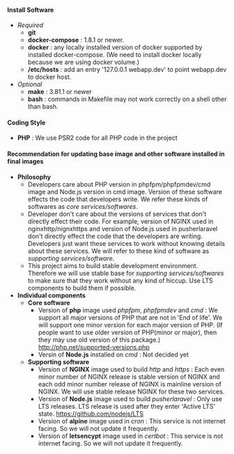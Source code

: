 #### Install Software
- *Required*
    - **git**
    - **docker-compose** : 1.8.1 or newer.
    - **docker** : any locally installed version of docker supported by installed docker-compose. (We need to install docker locally because we are using docker volume.)
    - **/etc/hosts** : add an entry '127.0.0.1	webapp.dev' to point webapp.dev to docker host.
- *Optional*
    - **make** : 3.81.1 or newer
    - **bash** : commands in Makefile may not work correctly on a shell other than bash.

#### Coding Style
- **PHP** : We use PSR2 code for all PHP code in the project

#### Recommendation for updating base image and other software installed in final images
- **Philosophy**
    - Developers care about PHP version in phpfpm/phpfpmdev/cmd image and Node.js version in cmd image. Version of these software effects the code that developers write. We refer these kinds of softwares as *core services/softwares*.
    - Developer don't care about the versions of services that don't directly effect their code. For example, version of NGINX used in nginxhttp/nignxhttps and version of Node.js used in pusherlaravel don't directly effect the code that the developers are writing. Developers just want these services to work without knowing details about these services. We will refer to these kind of software as *supporting services/software*.
    - This project aims to build stable development environment. Therefore we will use stable base for *supporting services/softwares* to make sure that they work without any kind of hiccup. Use LTS components to build them if possible.
- **Individual components**
    - **Core software**
        - Version of **php** image used *phpfpm*, *phpfpmdev* and *cmd* : We support all major versions of PHP that are not in 'End of life'. We will support one minor version for each major version of PHP. (If people want to use older version of PHP(minor or major), then they may use old version of this package.) http://php.net/supported-versions.php
        - Versin of **Node.js** installed on *cmd* : Not decided yet
    - **Supporting software**
        - Version of **NGINX** image used to build *http* and *https* : Each even minor number of NGINX release is stable version of NGINX and each odd minor number release of NGINX is mainline version of NGINX. We will use stable release NGINX for these two services.
        - Version of **Node.js** image used to build *pusherlaravel* : Only use LTS releases. LTS release is used after they enter 'Active LTS' state. https://github.com/nodejs/LTS
        - Version of **alpine** image used in *cron* : This service is not internet facing. So we will not update it frequently.
        - Version of **letsencypt** image used in *certbot* : This service is not internet facing. So we will not update it frequently.
